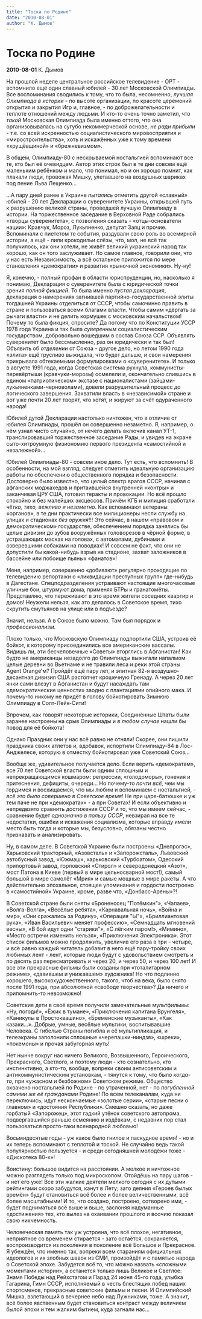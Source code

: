 ```yaml
---
title: "Тоска по Родине"
date: "2010-08-01"
author: "К. Дымов"
---
```


# Тоска по Родине

**2010-08-01** К. Дымов

На прошлой неделе центральное российское телевидение - ОРТ - вспомнило ещё один славный юбилей - 30 лет Московской Олимпиады. Все воспоминания сводились к тому, что то была, несомненно, *лучшая Олимпиада в истории* - по высоте организации, по красоте церемоний открытия и закрытия Игр и, главное, - по доброжелательности и теплоте отношений между людьми. И кто-то очень точно заметил, что *такой* Московская Олимпиада была именно оттого, что она организовывалась на сугубо некоммерческой основе, *не ради прибыли* - т.е. со всей искренностью социалистического мировосприятия и «миростроительства», хоть и искажённых уже к тому времени «хрущёвщиной» и «брежневизмом».

В общем, Олимпиаду-80 с нескрываемой ностальгией вспоминают все те, кто был её очевидцем. Автор этих строк был в те дни совсем ещё маленьким ребёнком и мало, что понимал, но и он хорошо помнит, как плакали люди, провожая Мишку, улетавшего на воздушных шариках под пение Льва Лещенко...

...А пару дней ранее в Украине *пытались* отметить другой «славный» юбилей - 20 лет Декларации о суверенитете Украины, открывшей путь к разрушению великой страны, проведшей лучшую Олимпиаду в истории. На торжественное заседание в Верховной Раде собрались «творцы суверенитета», с позволения сказать - «отцы-основатели нации»: Кравчук, Мороз, Лукьяненко, депутат Заяц и прочие. Вспоминали с пиететом те события, раздували свою роль во всемирной истории, а ещё - лили крокодильи слёзы, что, мол, не всё так получилось, как они хотели, не живёт великий украинский народ так хорошо, как он того заслуживает. Но самое главное, говорили они, что у нас есть Независимость, а всё остальное приложится по мере становления «демократии» и развития «рыночной экономики». Ну-ну!

Я, конечно, - полный профан в области юриспруденции, но, насколько я понимаю, Декларация о суверенитете была с юридической точки зрения *полной фикцией*. То была именно *пустая декларация*, декларация о намерениях загнившей партийно-государственной элиты тогдашней Украины отделиться от СССР, чтобы самочинно править в стране и пользоваться всеми благами власти. Чтобы самим «дёргать за рычаги власти» и не делить кормушек с московским начальством! Почему то была фикция, спросите? Да потому что по Конституции УССР 1978 года Украина и так была *суверенным* социалистическим государством, добровольно вошедшим в состав Союза ССР. Объявлять суверенитет было бессмысленно, раз он юридически и так был! Объявить об *отделении* от Союза - другое дело, но летом 1990 года «элита» ещё трусливо выжидала, что будет дальше, и свои намерения прикрывала обтекаемыми формулировками о «суверенитете». И только в августе 1991 года, когда Советская система рухнула, коммунисты-перевёртыши (кравчуки-морозы) осмелели и, окончательно слившись в едином «патриотическом» экстазе с националистами (зайцами-лукьяненками-черноволами), довели разрушительный процесс до логического завершения. Захватили власть в «независимой» стране и вот уже почти 20 лет творят, что хотят, и жируют за счёт одураченного народа!

Юбилей дутой Декларации настолько ничтожен, что в отличие от юбилея Олимпиады, прошёл он совершенно незаметно. Я, например, о нём узнал чисто случайно, от нечего делать включив канал УТ-1, транслировавший торжественное заседание Рады, и увидев на экране сыто-хитроумную физиономию первого президента «самостийной и незалежной»...

Юбилей Олимпиады-80 - совсем иное дело. Тут есть, что вспомнить! В особенности, на мой взгляд, следует отметить идеальную организацию работы по обеспечению общественного порядка и безопасности. Достоверно было известно, что целый спектр врагов СССР, начиная с афганских моджахедов и притаившейся внутренней «контры» и заканчивая ЦРУ США, готовил теракты и провокации. Но всё прошло спокойно и без малейших эксцессов. Причём КГБ и милиция сработали *чётко,* *тихо, вежливо и незаметно*. Как вспоминают ветераны «органов», в те дни практически все милиционеры несли службу на улицах и стадионах *без оружия*!!! Это сейчас, в нашем «правовом и демократическом» государстве, обеспечением порядка занялись бы целые дивизии до зубов вооружённых головорезов в чёрной форме, в устрашающих масках на головах, с автоматами, дубинами и озверевшими собаками на поводках! И совсем не факт, что они не допустили бы какой-нибудь взрыв на стадионе, захват заложников в бассейне или побоище пьяных «фанатов»!

Меня, например, совершенно «добивают» регулярно проходящие по телевидению репортажи о «ликвидации преступных групп» где-нибудь в Дагестане. Спецподразделения устраивают настоящие многочасовые уличные бои, штурмуют дома, применяя БТРы и гранатомёты. Представляю, что переживают в это время жители соседних квартир и домов! Неужели нельзя, как это делалось в Советское время, тихо скрутить смутьянов на улице или в подъезде?

Значит, нельзя. А в Союзе было можно. Там был порядок и *профессионализм*.

Плохо только, что Московскую Олимпиаду подпортили CША, устроив её бойкот, к которому присоединились все американские вассалы. Видишь ли, эти бесчеловечные «Советы» вторглись в Афганистан! Как будто не американцы незадолго до Олимпиады выжигали напалмом целые деревни во Вьетнаме и не травили леса и реки этой страны Agent Orange'м? Пройдёт ещё пару лет, и элитная 82-я воздушно-десантная дивизия США растопчет крошечную Гренаду. А через 20 лет янки сами влезут в Афганистан и будут насаждать там «демократические ценности» заодно с плантациями опийного мака. И почему-то никому не придёт в голову бойкотировать Зимнюю Олимпиаду в Солт-Лейк-Сити!

Впрочем, как говорят некоторые историки, Соединённые Штаты были заранее настроены на срыв Олимпиады и *в любом случае* нашли бы повод для её бойкота!

Однако Праздник они у нас всё равно не отняли! Скорее, они лишили праздника своих атлетов и, вдобавок, испортили Олимпиаду-84 в Лос-Анджелесе, которую в отместку бойкотировал уже Советский Союз...

Вообще же, удивительное получается дело. Если верить «демократам», все 70 лет Советской власти были одним сплошным и непрекращающимся кошмаром: репрессии, «голодоморы», гонения и притеснения, дефициты, очереди... Но почему-то *почти всё*, чем мы гордимся и восхищаемся, что мы любим и вспоминаем с ностальгией, - *всё это было совершено в Советское время*! Не при царе-батюшке и уж тем паче не при «демократах» - а при Советах! И если объективно и непредвзято сравнить достижения СССР и то, что мы имеем сейчас, - сравнение будет *однозначно* *в пользу СССР*, невзирая на все те недостатки, ошибки и искажения социализма, которые вправду имели место быть тогда и которые мы, безусловно, обязаны честно признавать и анализировать.

Ну, в самом деле. В Советской Украине были построены «Днепрогэс», Харьковский тракторный, «Азовсталь» и «Запорожсталь», Львовский автобусный завод, «Южмаш», харьковский «Турбоатом», Одесский припортовый завод, горловский «Стирол» и северодонецкий «Азот», мост Патона в Киеве (первый в мире цельносварной мост!), самый большой в мире самолёт «Мрия» и самые мощные в мире ракеты. А что действительно эпохальное, стоящее упоминания и гордости построено в «самостийной» Украине, кроме, разве что, «Донбасс-Арены»?!

В Советской стране были сняты «Броненосец "Потёмкин"», «Чапаев», «Волга-Волга», «Весёлые ребята», «Карнавальная ночь», «Война и мир», «Они сражались за Родину», «Операция "Ы"», «Бриллиантовая рука», «Иван Васильевич меняет профессию», «Семнадцать мгновений весны», «В бой идут одни "старики"», «С лёгким паром!», «Мимино», «Место встречи изменить нельзя», «Приключения Электроника». Этот список фильмов можно продолжить, увеличив его раза в три - четыре, и всё равно каждый читатель добавит в него ещё пару-тройку своих любимых лент - лент, которые люди будут с удовольствием смотреть и по десять раз пересматривать и через 20, и через 50, и через 100 лет! И все эти прекрасные фильмы были созданы при «тоталитарном режиме», «давившем и унижавшем» художника! Но что подлинно хорошего, высокохудожественного, такого, чтоб на века, было снято после 1991 года, при абсолютной «свободе творчества»? Да ничего и припомнить-то невозможно!

Советские дети в своё время получили замечательные мультфильмы: «Ну, погоди!», «Ёжик в тумане», «Приключения капитана Врунгеля», «Каникулы в Простоквашино», «Бременские музыканты», «Как казаки...». Добрые, умные, весёлые мультики, воспитывавшие Человека. С гибелью Страны погибла и её мультипликация, и телеэкраны заполонили сплошные «черепашки-ниндзя», «шреки», «покемоны» и прочая забугорная муть!

Нет нынче вокруг нас ничего Великого, Возвышенного, Героического, Прекрасного, Светлого, и поэтому люди - кто сознательно, кто инстинктивно, а кто-то, вообще, вопреки своим антисоветским и антикоммунистическим установкам, - тянутся к тому, что было *когда-то*, при «ужасном и безбожном» Советском режиме. Общество охвачено ностальгией по Родине - по утраченной, нет - по *погубленной самими же её гражданами* Родине! По всем телеканалам, куда ни переключись, идут нескончаемые «золотые серии», «старые песни о главном» и «достояния Республики». Смешно сказать, но даже горбатый «Запорожец», этот гадкий утёнок советского автопрома, подвергавшийся раньше осмеянию и издёвкам, с недавних пор стал пользоваться просто-таки всенародной любовью!

Восьмидесятые годы - уж какое было гнилое и паскудное время! - но и их теперь вспоминают с теплотой и тоской. Не случайно ведь такой популярностью пользуется - и среди сегодняшней молодёжи тоже - «Дискотека 80-х»!

Воистину: большое видится на расстоянии. А мелкое и ничтожное можно разглядеть только под микроскопом. Отойдёшь на пару шагов - и нет его уже! Все эти жалкие деятели мелкого сегодня с их дутыми рейтингами скоро забудутся, канут в Лету; зато деяния «Героев былых времён» будут становиться всё более и более величественными, всё более масштабными! И то, что создано, построено, сотворено ими, - будет подниматься всё выше и выше, заслоняя надуманные «достижения» тех, кто вылез на охаивании прошлого и воочию показал свою никчемность.

Человеческая память так уж устроена, что всё плохое, негативное, неприятное со временем стирается - зато остаётся, сохраняется, воспроизводится из поколения в поколение всё Большое и Прекрасное. Я убеждён, что именно так, вопреки всем стараниям официальных идеологов и их злобных шавок из СМИ, произойдёт и с памятью народа о Советской эпохе. Забудется всё то, что можно назвать «сложными моментами истории», а останется только лишь Великое и Светлое: Знамя Победы над Рейхстагом и Парад 24 июня 45-го года, улыбка Гагарина, Гимн СССР, исполняемый в честь блестящих побед наших спортсменов, прекрасные советские фильмы и песни. И Олимпийский Мишка, взлетающий в вечернее небо над Лужниками, тоже. А значит, всё более явственным будет становиться контраст между величием былой эпохи и тем жалким бытием, куда загнали нас...